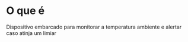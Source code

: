 # O que é
Dispositivo embarcado para monitorar a temperatura ambiente e alertar caso atinja um limiar
